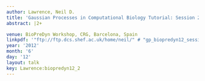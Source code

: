 ```yaml
---
author: Lawrence, Neil D.
title: 'Gaussian Processes in Computational Biology Tutorial: Session 2'
abstract: |2+

venue: BioPreDyn Workshop, CRG, Barcelona, Spain
linkpdf: '"ftp://ftp.dcs.shef.ac.uk/home/neil/" # "gp_biopredyn12_session2.pdf"'
year: '2012'
month: '6'
day: '12'
layout: talk
key: Lawrence:biopredyn12_2
---
```

